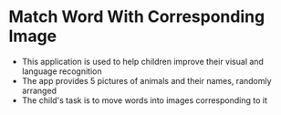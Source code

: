 # Match Word With Corresponding Image


* This application is used to help children improve their visual and language recognition
* The app provides 5 pictures of animals and their names, randomly arranged
* The child's task is to move words into images corresponding to it

